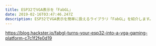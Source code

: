 ```yaml
---
title: ESP32でVGA表示を「FabGL」
date: 2019-02-16T03:47:46.247Z
description: ESP32でVGA表示を簡単に扱えるライブラリ「FabGL」を紹介します。
---
```

https://blog.hackster.io/fabgl-turns-your-esp32-into-a-vga-gaming-platform-c7c1f2fe0d19
